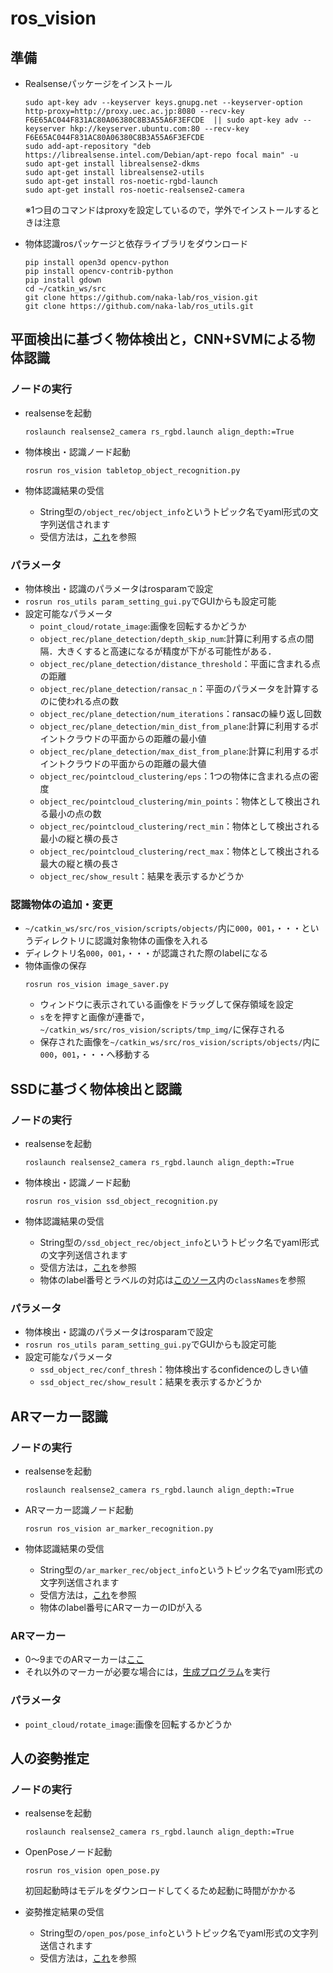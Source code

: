 # ros_vision

## 準備
- Realsenseパッケージをインストール
  ```
  sudo apt-key adv --keyserver keys.gnupg.net --keyserver-option http-proxy=http://proxy.uec.ac.jp:8080 --recv-key F6E65AC044F831AC80A06380C8B3A55A6F3EFCDE  || sudo apt-key adv --keyserver hkp://keyserver.ubuntu.com:80 --recv-key F6E65AC044F831AC80A06380C8B3A55A6F3EFCDE
  sudo add-apt-repository "deb https://librealsense.intel.com/Debian/apt-repo focal main" -u
  sudo apt-get install librealsense2-dkms
  sudo apt-get install librealsense2-utils
  sudo apt-get install ros-noetic-rgbd-launch
  sudo apt-get install ros-noetic-realsense2-camera
  ```
  ※1つ目のコマンドはproxyを設定しているので，学外でインストールするときは注意

- 物体認識rosパッケージと依存ライブラリをダウンロード
  ```
  pip install open3d opencv-python
  pip install opencv-contrib-python
  pip install gdown
  cd ~/catkin_ws/src
  git clone https://github.com/naka-lab/ros_vision.git
  git clone https://github.com/naka-lab/ros_utils.git
  ```


<!--
- [ここ](https://github.com/IntelRealSense/librealsense/blob/master/doc/distribution_linux.md)に従いrealsenseのライブラリをインストール
- realsense rosパッケージをダウンロード
  ```
  cd ~/catkin_ws/src
  git clone https://github.com/pal-robotics/ddynamic_reconfigure.git
  git clone https://github.com/IntelRealSense/realsense-ros.git
  ```
- 物体認識rosパッケージをダウンロード
  ```
  pip install open3d opencv-python
  cd ~/catkin_ws/src
  git clone https://github.com/naka-lab/ros_vision.git
  git clone https://github.com/naka-lab/ros_utils.git
  ```

- 追加パッケージをダウンロード
  ```
  git clone https://github.com/ros-drivers/rgbd_launch.git
  ```
-->

## 平面検出に基づく物体検出と，CNN+SVMによる物体認識
### ノードの実行
- realsenseを起動
  ```
  roslaunch realsense2_camera rs_rgbd.launch align_depth:=True
  ```

- 物体検出・認識ノード起動
  ```
  rosrun ros_vision tabletop_object_recognition.py 
  ```

- 物体認識結果の受信
  - String型の`/object_rec/object_info`というトピック名でyaml形式の文字列送信されます
  - 受信方法は，[これ](https://github.com/naka-lab/ros_vision/blob/master/scripts/object_info_getter.py)を参照

### パラメータ
- 物体検出・認識のパラメータはrosparamで設定
- `rosrun ros_utils param_setting_gui.py`でGUIからも設定可能
- 設定可能なパラメータ
  - `point_cloud/rotate_image`:画像を回転するかどうか 
  - `object_rec/plane_detection/depth_skip_num`:計算に利用する点の間隔．大きくすると高速になるが精度が下がる可能性がある．
  - `object_rec/plane_detection/distance_threshold`：平面に含まれる点の距離
  - `object_rec/plane_detection/ransac_n`：平面のパラメータを計算するのに使われる点の数
  - `object_rec/plane_detection/num_iterations`：ransacの繰り返し回数
  - `object_rec/plane_detection/min_dist_from_plane`:計算に利用するポイントクラウドの平面からの距離の最小値
  - `object_rec/plane_detection/max_dist_from_plane`:計算に利用するポイントクラウドの平面からの距離の最大値
  - `object_rec/pointcloud_clustering/eps`：1つの物体に含まれる点の密度
  - `object_rec/pointcloud_clustering/min_points`：物体として検出される最小の点の数
  - `object_rec/pointcloud_clustering/rect_min`：物体として検出される最小の縦と横の長さ
  - `object_rec/pointcloud_clustering/rect_max`：物体として検出される最大の縦と横の長さ
  - `object_rec/show_result`：結果を表示するかどうか

### 認識物体の追加・変更
- `~/catkin_ws/src/ros_vision/scripts/objects/`内に`000`，`001`，・・・というディレクトリに認識対象物体の画像を入れる
- ディレクトリ名`000`，`001`，・・・が認識された際のlabelになる
- 物体画像の保存
  ```
  rosrun ros_vision image_saver.py
  ```
  - ウィンドウに表示されている画像をドラッグして保存領域を設定
  - `s`をを押すと画像が連番で，`~/catkin_ws/src/ros_vision/scripts/tmp_img/`に保存される
  - 保存された画像を`~/catkin_ws/src/ros_vision/scripts/objects/`内に`000`，`001`，・・・へ移動する


## SSDに基づく物体検出と認識
### ノードの実行
- realsenseを起動
  ```
  roslaunch realsense2_camera rs_rgbd.launch align_depth:=True
  ```

- 物体検出・認識ノード起動
  ```
  rosrun ros_vision ssd_object_recognition.py
  ```

- 物体認識結果の受信
  - String型の`/ssd_object_rec/object_info`というトピック名でyaml形式の文字列送信されます
  - 受信方法は，[これ](https://github.com/naka-lab/ros_vision/blob/master/scripts/object_info_getter.py)を参照
  - 物体のlabel番号とラベルの対応は[このソース](https://github.com/naka-lab/ros_vision/blob/master/scripts/ssd_object_recognition.py)内の`classNames`を参照
  
### パラメータ
- 物体検出・認識のパラメータはrosparamで設定
- `rosrun ros_utils param_setting_gui.py`でGUIからも設定可能
- 設定可能なパラメータ
  - `ssd_object_rec/conf_thresh`：物体検出するconfidenceのしきい値
  - `ssd_object_rec/show_result`：結果を表示するかどうか

## ARマーカー認識
### ノードの実行
- realsenseを起動
  ```
  roslaunch realsense2_camera rs_rgbd.launch align_depth:=True
  ```

- ARマーカー認識ノード起動
  ```
  rosrun ros_vision ar_marker_recognition.py
  ```

- 物体認識結果の受信
  - String型の`/ar_marker_rec/object_info`というトピック名でyaml形式の文字列送信されます
  - 受信方法は，[これ](scripts/object_info_getter.py)を参照
  - 物体のlabel番号にARマーカーのIDが入る

### ARマーカー
- 0〜9までのARマーカーは[ここ](https://github.com/naka-lab/ros_vision/tree/master/scripts/ARMarker)
- それ以外のマーカーが必要な場合には，[生成プログラム](scripts/ar_gen.py)を実行

### パラメータ
- `point_cloud/rotate_image`:画像を回転するかどうか 



## 人の姿勢推定
### ノードの実行
- realsenseを起動
  ```
  roslaunch realsense2_camera rs_rgbd.launch align_depth:=True
  ```

- OpenPoseノード起動
  ```
  rosrun ros_vision open_pose.py
  ```
  初回起動時はモデルをダウンロードしてくるため起動に時間がかかる


- 姿勢推定結果の受信
  - String型の`/open_pos/pose_info`というトピック名でyaml形式の文字列送信されます
  - 受信方法は，[これ](scripts/pose_info_getter.py)を参照

